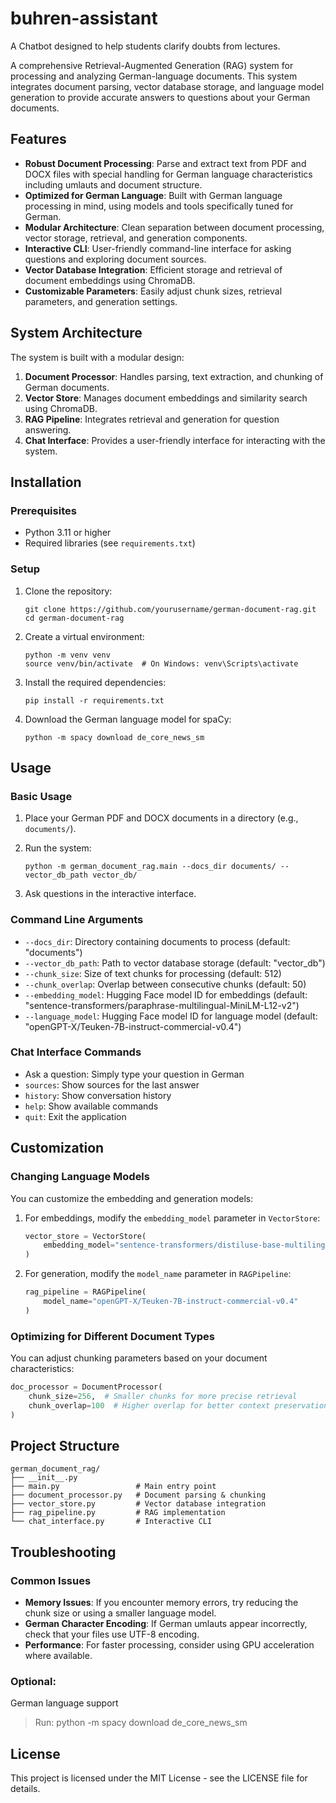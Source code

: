 # buhren-assistant
A Chatbot designed to help students clarify doubts from lectures.

A comprehensive Retrieval-Augmented Generation (RAG) system for processing and analyzing German-language documents. This system integrates document parsing, vector database storage, and language model generation to provide accurate answers to questions about your German documents.

## Features

- **Robust Document Processing**: Parse and extract text from PDF and DOCX files with special handling for German language characteristics including umlauts and document structure.
- **Optimized for German Language**: Built with German language processing in mind, using models and tools specifically tuned for German.
- **Modular Architecture**: Clean separation between document processing, vector storage, retrieval, and generation components.
- **Interactive CLI**: User-friendly command-line interface for asking questions and exploring document sources.
- **Vector Database Integration**: Efficient storage and retrieval of document embeddings using ChromaDB.
- **Customizable Parameters**: Easily adjust chunk sizes, retrieval parameters, and generation settings.

## System Architecture

The system is built with a modular design:

1. **Document Processor**: Handles parsing, text extraction, and chunking of German documents.
2. **Vector Store**: Manages document embeddings and similarity search using ChromaDB.
3. **RAG Pipeline**: Integrates retrieval and generation for question answering.
4. **Chat Interface**: Provides a user-friendly interface for interacting with the system.

## Installation

### Prerequisites

- Python 3.11 or higher
- Required libraries (see `requirements.txt`)

### Setup

1. Clone the repository:
   ```
   git clone https://github.com/yourusername/german-document-rag.git
   cd german-document-rag
   ```

2. Create a virtual environment:
   ```
   python -m venv venv
   source venv/bin/activate  # On Windows: venv\Scripts\activate
   ```

3. Install the required dependencies:
   ```
   pip install -r requirements.txt
   ```

4. Download the German language model for spaCy:
   ```
   python -m spacy download de_core_news_sm
   ```

## Usage

### Basic Usage

1. Place your German PDF and DOCX documents in a directory (e.g., `documents/`).

2. Run the system:
   ```
   python -m german_document_rag.main --docs_dir documents/ --vector_db_path vector_db/
   ```

3. Ask questions in the interactive interface.

### Command Line Arguments

- `--docs_dir`: Directory containing documents to process (default: "documents")
- `--vector_db_path`: Path to vector database storage (default: "vector_db")
- `--chunk_size`: Size of text chunks for processing (default: 512)
- `--chunk_overlap`: Overlap between consecutive chunks (default: 50)
- `--embedding_model`: Hugging Face model ID for embeddings (default: "sentence-transformers/paraphrase-multilingual-MiniLM-L12-v2")
- `--language_model`: Hugging Face model ID for language model (default: "openGPT-X/Teuken-7B-instruct-commercial-v0.4")

### Chat Interface Commands

- Ask a question: Simply type your question in German
- `sources`: Show sources for the last answer
- `history`: Show conversation history
- `help`: Show available commands
- `quit`: Exit the application

## Customization

### Changing Language Models

You can customize the embedding and generation models:

1. For embeddings, modify the `embedding_model` parameter in `VectorStore`:
   ```python
   vector_store = VectorStore(
       embedding_model="sentence-transformers/distiluse-base-multilingual-cased-v1"
   )
   ```

2. For generation, modify the `model_name` parameter in `RAGPipeline`:
   ```python
   rag_pipeline = RAGPipeline(
       model_name="openGPT-X/Teuken-7B-instruct-commercial-v0.4"
   )
   ```

### Optimizing for Different Document Types

You can adjust chunking parameters based on your document characteristics:

```python
doc_processor = DocumentProcessor(
    chunk_size=256,  # Smaller chunks for more precise retrieval
    chunk_overlap=100  # Higher overlap for better context preservation
)
```

## Project Structure

```
german_document_rag/
├── __init__.py
├── main.py                 # Main entry point
├── document_processor.py   # Document parsing & chunking
├── vector_store.py         # Vector database integration
├── rag_pipeline.py         # RAG implementation
└── chat_interface.py       # Interactive CLI
```

## Troubleshooting

### Common Issues

- **Memory Issues**: If you encounter memory errors, try reducing the chunk size or using a smaller language model.
- **German Character Encoding**: If German umlauts appear incorrectly, check that your files use UTF-8 encoding.
- **Performance**: For faster processing, consider using GPU acceleration where available.

### Optional:

German language support
> Run: python -m spacy download de_core_news_sm


## License

This project is licensed under the MIT License - see the LICENSE file for details.

